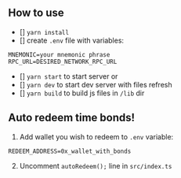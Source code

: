 ## How to use

- [] `yarn install`
- [] create `.env` file with variables:

```
MNEMONIC=your mnemonic phrase
RPC_URL=DESIRED_NETWORK_RPC_URL

```

- [] `yarn start` to start server or
- [] `yarn dev` to start dev server with files refresh
- [] `yarn build` to build js files in `/lib` dir

## Auto redeem time bonds!
1) Add wallet you wish to redeem to `.env` variable:

```
REDEEM_ADDRESS=0x_wallet_with_bonds
```

2) Uncomment `autoRedeem();` line in `src/index.ts`